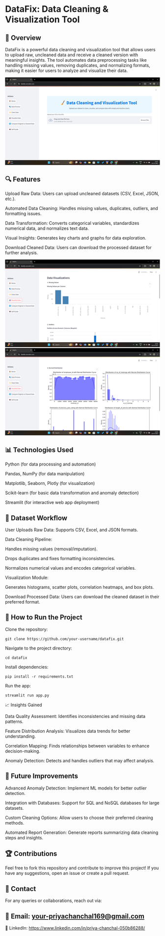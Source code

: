 # DataFix: Data Cleaning & Visualization Tool

## 📌 Overview

DataFix is a powerful data cleaning and visualization tool that allows users to upload raw, uncleaned data and receive a cleaned version with meaningful insights. The tool automates data preprocessing tasks like handling missing values, removing duplicates, and normalizing formats, making it easier for users to analyze and visualize their data.

![Alt Text](Dashboard.png)


## 🔍 Features

Upload Raw Data: Users can upload uncleaned datasets (CSV, Excel, JSON, etc.).

Automated Data Cleaning: Handles missing values, duplicates, outliers, and formatting issues.

Data Transformation: Converts categorical variables, standardizes numerical data, and normalizes text data.

Visual Insights: Generates key charts and graphs for data exploration.

Download Cleaned Data: Users can download the processed dataset for further analysis.

![Alt Text](data.png)
![Alt Text](data2.png)

## 📊 Technologies Used

Python (for data processing and automation)

Pandas, NumPy (for data manipulation)

Matplotlib, Seaborn, Plotly (for visualization)

Scikit-learn (for basic data transformation and anomaly detection)

Streamlit (for interactive web app deployment)

## 📂 Dataset Workflow

User Uploads Raw Data: Supports CSV, Excel, and JSON formats.

Data Cleaning Pipeline:

Handles missing values (removal/imputation).

Drops duplicates and fixes formatting inconsistencies.

Normalizes numerical values and encodes categorical variables.

Visualization Module:

Generates histograms, scatter plots, correlation heatmaps, and box plots.

Download Processed Data: Users can download the cleaned dataset in their preferred format.

## 🚀 How to Run the Project

Clone the repository:
```
git clone https://github.com/your-username/datafix.git
```
Navigate to the project directory:
```
cd datafix
```
Install dependencies:
```
pip install -r requirements.txt
```
Run the app:
```
streamlit run app.py
```
📈 Insights Gained

Data Quality Assessment: Identifies inconsistencies and missing data patterns.

Feature Distribution Analysis: Visualizes data trends for better understanding.

Correlation Mapping: Finds relationships between variables to enhance decision-making.

Anomaly Detection: Detects and handles outliers that may affect analysis.

## 📜 Future Improvements

Advanced Anomaly Detection: Implement ML models for better outlier detection.

Integration with Databases: Support for SQL and NoSQL databases for large datasets.

Custom Cleaning Options: Allow users to choose their preferred cleaning methods.

Automated Report Generation: Generate reports summarizing data cleaning steps and insights.

## 🏆 Contributions

Feel free to fork this repository and contribute to improve this project! If you have any suggestions, open an issue or create a pull request.

## 📩 Contact

For any queries or collaborations, reach out via:

## 📧 Email: your-priyachanchal169@gmail.com

🔗 LinkedIn: https://www.linkedin.com/in/priya-chanchal-050b86288/
